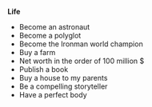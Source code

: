 **Life**

* Become an astronaut
* Become a polyglot
* Become the Ironman world champion
* Buy a farm
* Net worth in the order of 100 million $
* Publish a book
* Buy a house to my parents
* Be a compelling storyteller
* Have a perfect body